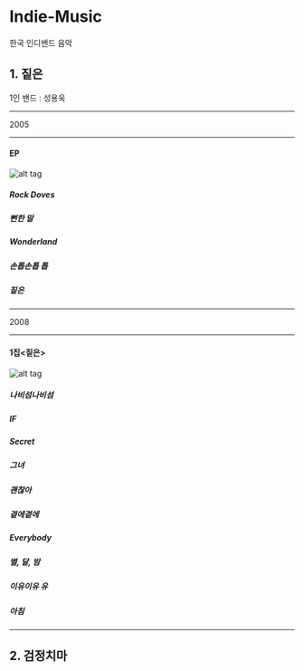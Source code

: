 # Indie-Music
한국 인디밴드 음악

## 1. 짙은

1인 밴드 : 성용욱

-------------------------------

2005

-------------------------------
#### EP<Rock Doves>

![alt tag](http://www.generasia.com/w/images/9/98/Rock_Doves.jpg)

##### Rock Doves
##### 뻔한 말
##### Wonderland
##### 손톱손톱 톱 
##### 짙은

-------------------------------

2008

-------------------------------
#### 1집<짙은>

![alt tag](http://cfile29.uf.tistory.com/image/152AE51B4AE3C4BAE8EBAA)

##### 나비섬나비섬 
##### IF
##### Secret
##### 그녀
##### 괜찮아
##### 곁에곁에 
##### Everybody
##### 별, 달, 밤
##### 이유이유 유 
##### 아침


-------------------------------

## 2. 검정치마

